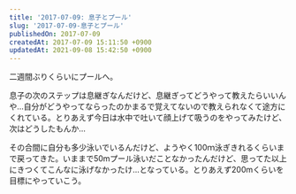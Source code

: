 ```yaml
---
title: '2017-07-09: 息子とプール'
slug: '2017-07-09-息子とプール'
publishedOn: 2017-07-09
createdAt: 2017-07-09 15:11:50 +0900
updatedAt: 2021-09-08 15:42:50 +0900
---
```

二週間ぶりくらいにプールへ。

息子の次のステップは息継ぎなんだけど、息継ぎってどうやって教えたらいいんや…自分がどうやってならったのかまるで覚えてないので教えられなくて途方にくれている。とりあえず今日は水中で吐いて顔上げて吸うのをやってみたけど、次はどうしたもんか…

その合間に自分も多少泳いでいるんだけど、ようやく100ｍ泳ぎきれるくらいまで戻ってきた。いままで50mプール泳いだことなかったんだけど、思ってた以上にきつくてこんなに泳げなかったけ…となっている。とりあえず200mくらいを目標にやっていこう。
